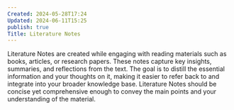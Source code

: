 ```yaml
---
Created: 2024-05-28T17:24
Updated: 2024-06-11T15:25
publish: true
Title: Literature Notes
---
```

Literature Notes are created while engaging with reading materials such as books, articles, or research papers. These notes capture key insights, summaries, and reflections from the text. The goal is to distill the essential information and your thoughts on it, making it easier to refer back to and integrate into your broader knowledge base. Literature Notes should be concise yet comprehensive enough to convey the main points and your understanding of the material.